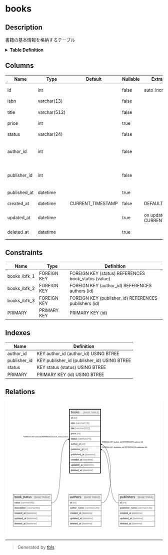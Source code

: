 # books

## Description

書籍の基本情報を格納するテーブル

<details>
<summary><strong>Table Definition</strong></summary>

```sql
CREATE TABLE `books` (
  `id` int NOT NULL AUTO_INCREMENT COMMENT '書籍ID（自動採番）',
  `isbn` varchar(13) COLLATE utf8mb4_unicode_ci NOT NULL COMMENT 'ISBNコード',
  `title` varchar(512) COLLATE utf8mb4_unicode_ci NOT NULL COMMENT '書籍タイトル',
  `price` int DEFAULT NULL COMMENT '価格',
  `status` varchar(24) COLLATE utf8mb4_unicode_ci NOT NULL COMMENT '書籍ステータス',
  `author_id` int NOT NULL COMMENT '著者ID（authorsテーブル参照）',
  `publisher_id` int NOT NULL COMMENT '出版社ID（publishersテーブル参照）',
  `published_at` datetime DEFAULT NULL COMMENT '出版日',
  `created_at` datetime NOT NULL DEFAULT CURRENT_TIMESTAMP COMMENT 'レコード作成時刻',
  `updated_at` datetime DEFAULT NULL ON UPDATE CURRENT_TIMESTAMP COMMENT 'レコード更新時刻',
  `deleted_at` datetime DEFAULT NULL COMMENT 'レコード論理削除時刻',
  PRIMARY KEY (`id`),
  KEY `status` (`status`),
  KEY `author_id` (`author_id`),
  KEY `publisher_id` (`publisher_id`),
  CONSTRAINT `books_ibfk_1` FOREIGN KEY (`status`) REFERENCES `book_status` (`value`),
  CONSTRAINT `books_ibfk_2` FOREIGN KEY (`author_id`) REFERENCES `authors` (`id`),
  CONSTRAINT `books_ibfk_3` FOREIGN KEY (`publisher_id`) REFERENCES `publishers` (`id`)
) ENGINE=InnoDB AUTO_INCREMENT=[Redacted by tbls] DEFAULT CHARSET=utf8mb4 COLLATE=utf8mb4_unicode_ci COMMENT='書籍の基本情報を格納するテーブル'
```

</details>

## Columns

| Name | Type | Default | Nullable | Extra Definition | Children | Parents | Comment |
| ---- | ---- | ------- | -------- | ---------------- | -------- | ------- | ------- |
| id | int |  | false | auto_increment |  |  | 書籍ID（自動採番） |
| isbn | varchar(13) |  | false |  |  |  | ISBNコード |
| title | varchar(512) |  | false |  |  |  | 書籍タイトル |
| price | int |  | true |  |  |  | 価格 |
| status | varchar(24) |  | false |  |  | [book_status](book_status.md) | 書籍ステータス |
| author_id | int |  | false |  |  | [authors](authors.md) | 著者ID（authorsテーブル参照） |
| publisher_id | int |  | false |  |  | [publishers](publishers.md) | 出版社ID（publishersテーブル参照） |
| published_at | datetime |  | true |  |  |  | 出版日 |
| created_at | datetime | CURRENT_TIMESTAMP | false | DEFAULT_GENERATED |  |  | レコード作成時刻 |
| updated_at | datetime |  | true | on update CURRENT_TIMESTAMP |  |  | レコード更新時刻 |
| deleted_at | datetime |  | true |  |  |  | レコード論理削除時刻 |

## Constraints

| Name | Type | Definition |
| ---- | ---- | ---------- |
| books_ibfk_1 | FOREIGN KEY | FOREIGN KEY (status) REFERENCES book_status (value) |
| books_ibfk_2 | FOREIGN KEY | FOREIGN KEY (author_id) REFERENCES authors (id) |
| books_ibfk_3 | FOREIGN KEY | FOREIGN KEY (publisher_id) REFERENCES publishers (id) |
| PRIMARY | PRIMARY KEY | PRIMARY KEY (id) |

## Indexes

| Name | Definition |
| ---- | ---------- |
| author_id | KEY author_id (author_id) USING BTREE |
| publisher_id | KEY publisher_id (publisher_id) USING BTREE |
| status | KEY status (status) USING BTREE |
| PRIMARY | PRIMARY KEY (id) USING BTREE |

## Relations

![er](books.svg)

---

> Generated by [tbls](https://github.com/k1LoW/tbls)
